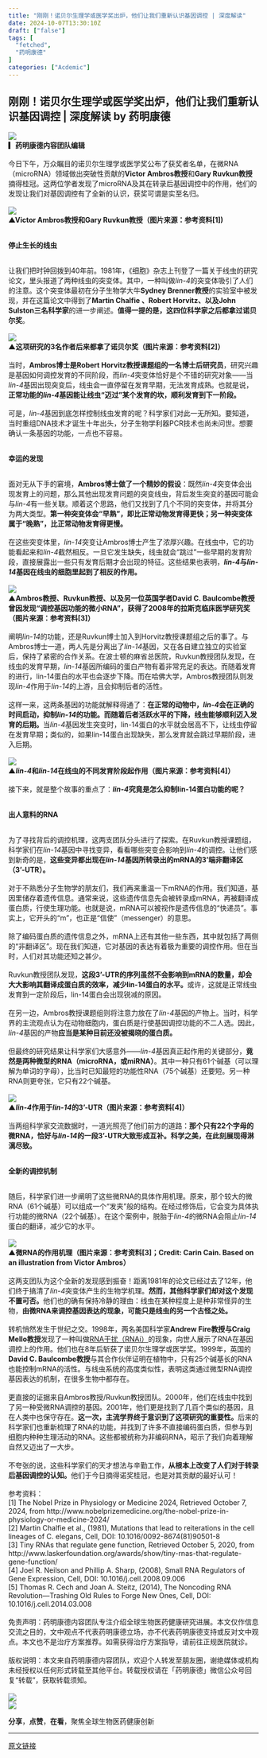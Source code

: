 ```yaml
---
title: "刚刚！诺贝尔生理学或医学奖出炉，他们让我们重新认识基因调控 | 深度解读"
date: 2024-10-07T13:30:10Z
draft: ["false"]
tags: [
  "fetched",
  "药明康德"
]
categories: ["Acdemic"]
---
```

刚刚！诺贝尔生理学或医学奖出炉，他们让我们重新认识基因调控 | 深度解读 by 药明康德
------
<div><section><strong><strong><span><strong><strong><span><img data-copyright="0" data-ratio="0.06574074074074074" data-s="300,640" data-src="https://mmbiz.qpic.cn/mmbiz_jpg/icm5FkMibMTYE1ojXibzhy5NevyzPd86oAiaw7ove8hRakqH1VYFhLkPuSQxOcj1YW8dBM1jGduo5ckxLCrnPeKkZw/640?wx_fmt=jpeg&amp;wxfrom=5&amp;wx_lazy=1&amp;wx_co=1" data-type="jpeg" data-w="1080" src="https://mmbiz.qpic.cn/mmbiz_jpg/icm5FkMibMTYE1ojXibzhy5NevyzPd86oAiaw7ove8hRakqH1VYFhLkPuSQxOcj1YW8dBM1jGduo5ckxLCrnPeKkZw/640?wx_fmt=jpeg&amp;wxfrom=5&amp;wx_lazy=1&amp;wx_co=1"></span></strong></strong></span></strong></strong></section><section><span><strong><strong><span><strong><strong><strong><strong><span>▎药明康德内容团队编辑</span></strong></strong></strong></strong></span></strong></strong></span><span>  </span></section><section><br></section><section><span>今日下午，万众瞩目的诺贝尔生理学或医学奖公布了获奖者名单，在微RNA（<span>micro</span>RNA）领域做出突破性贡献的<strong>Victor Ambros教授</strong>和<strong>Gary Ruvkun教授</strong>摘得桂冠。这</span><span>两</span><span>位学者发现了microRNA及其在转录后基因调控中的作用，他们的发现让我们对基因调控有了全新的认识，获奖可谓是实至名归。</span></section><section><br></section><section><img data-galleryid="" data-imgfileid="502616902" data-ratio="0.9984251968503937" data-s="300,640" data-src="https://mmbiz.qpic.cn/mmbiz_png/FcLK21Ir4gPQLU00os3zD3WMMaCJ0dy4h78F9UbezJWtXONYtU7ak2QALPWxcfuw8SdO6ialvUFS2wP1floR1hA/640?wx_fmt=png&amp;from=appmsg" data-type="png" data-w="635" src="https://mmbiz.qpic.cn/mmbiz_png/FcLK21Ir4gPQLU00os3zD3WMMaCJ0dy4h78F9UbezJWtXONYtU7ak2QALPWxcfuw8SdO6ialvUFS2wP1floR1hA/640?wx_fmt=png&amp;from=appmsg"></section><section><span><strong><span>▲</span></strong></span><strong><span>Victor Ambros教授和Gary Ruvkun教授（图片来源：参考资料[1])</span></strong></section><section><br></section><section><section powered-by="xiumi.us"><section><section><section><section><p><strong><strong><span>停止生长的线虫</span></strong></strong></p></section></section></section></section></section><section powered-by="xiumi.us"><section><section><br></section></section></section></section><section><span>让我们把时钟回拨到40年前。</span><span>1981年，《细胞》杂志上刊登了一篇关于线虫的研究论文，里头报道了两种线虫的突变体。</span><span>其中，一种叫做<em>lin-4</em>的突变体吸引了人们的注意。</span><span>这个突变体最初在分子生物学大牛<strong>Sydney Brenner教授</strong>的实验室中被发现，并在这篇论文中得到了<strong>Martin Chalfie 、Robert Horvitz、以及John Sulston三名科学家</strong>的进一步阐述。</span><strong><span>值得一提的是，这四位科学家之后都拿过诺贝尔奖</span></strong><span>。</span></section><section><br></section><section><img data-ratio="0.35354691075514877" data-s="300,640" data-src="https://mmbiz.qpic.cn/mmbiz_png/FcLK21Ir4gNOBI5CT6uwxcP5fXJzh11KcfpcOcQQKSUOSJF79IS1luJ3RCIfEa4q2xtkIMhwlzsic4Hric20ER0Q/640?wx_fmt=png" data-type="png" data-w="874" src="https://mmbiz.qpic.cn/mmbiz_png/FcLK21Ir4gNOBI5CT6uwxcP5fXJzh11KcfpcOcQQKSUOSJF79IS1luJ3RCIfEa4q2xtkIMhwlzsic4Hric20ER0Q/640?wx_fmt=png"></section><section><span><span><strong><span>▲这项研究的3名作者后来都拿了诺贝尔奖（图片来源：参考资料[2]）</span></strong></span></span></section><section><br></section><section><span>当时，<strong>Ambros博士是Robert Horvitz教授课题组的一名博士后研究员</strong>，研究兴趣是基因如何调控发育的不同阶段，而<em>lin-4</em>突变体恰好是个不错的研究对象——当<em>lin-4</em>基因出现突变后，线虫会一直停留在发育早期，无法发育成熟。</span><span>也就是说，<strong>正常功能的<em>lin-4</em>基因能让线虫“迈过”某个发育的坎，顺利发育到下一阶段。</strong></span></section><section><br></section><section><span>可是，<em>lin-4</em>基因到底怎样控制线虫发育的呢？</span><span>科学家们对此一无所知。</span><span>要知道，当时重组DNA技术才诞生十年出头，分子生物学利器PCR技术也尚未问世。</span><span>想要确认一条基因的功能，一点也不容易。</span></section><section><br></section><section><section powered-by="xiumi.us"><section><section><section><section><p><strong><strong><span>幸运的发现</span></strong></strong></p></section></section></section></section></section><section powered-by="xiumi.us"><section><section><br></section></section></section></section><section><span>面对无从下手的窘境，<strong>Ambros博士做了一个精妙的假设</strong>：</span><span>既然<em>lin-4</em>突变体会出现发育上的问题，那么其他出现发育问题的突变线虫，背后发生突变的基因可能会与<em>lin-4</em>有一些关联。</span><span>顺着这个思路，他们又找到了几个不同的突变体，并将其分为两大类型。</span><strong><span>第一种突变体会“早熟”，即比正常动物发育得更快；</span><span></span><span>另一种突变体属于“晚熟”，比正常动物发育得更慢。</span></strong><span></span></section><section><br></section><section><span>在这些突变体里，<em>lin-14</em>突变让Ambros博士产生了浓厚兴趣。</span><span>在线虫中，它的功能看起来和<em>lin-4</em>截然相反。</span><span>一旦它发生缺失，线虫就会“跳过”一些早期的发育阶段，直接展露出一些只有发育后期才会出现的特征。</span><span>这些结果也表明，<strong><em>lin-4</em>与<em>lin-14</em>基因在线虫的细胞里起到了相反的作用。</strong></span></section><section><br></section><section><img data-ratio="0.6828309305373526" data-s="300,640" data-src="https://mmbiz.qpic.cn/mmbiz_png/FcLK21Ir4gNOBI5CT6uwxcP5fXJzh11K6KwH5xlOpunjqwibI3jxIhWbdia9uaNLCe1icFBa8M9uDuozR42pCVctQ/640?wx_fmt=jpeg" data-type="jpeg" data-w="763" src="https://mmbiz.qpic.cn/mmbiz_png/FcLK21Ir4gNOBI5CT6uwxcP5fXJzh11K6KwH5xlOpunjqwibI3jxIhWbdia9uaNLCe1icFBa8M9uDuozR42pCVctQ/640?wx_fmt=jpeg"></section><section><span><strong><span>▲Ambros教授、Ruvkun教授、以及</span></strong></span><span><strong><span>另一位英国学者David C. </span></strong></span><span><strong><span>Baulcombe教授曾因发现“调控基因功能的微<strong><span>小RNA</span></strong>”，获得了2008年的拉斯克临床医学研究奖（图片来源：参考资料[3]）</span></strong></span></section><section><br></section><section><span>阐明<em>lin-14</em>的功能，还是Ruvkun博士加入到Horvitz教授课题组之后的事了。</span><span>与Ambros博士一道，两人先是分离出了<em>lin-14</em>基因，又在各自建立独立的实验室后，保持了紧密的合作关系。</span><span>在波士顿的麻省总医院，Ruvkun教授团队发现，在线虫的发育早期，<em>lin-14</em>基因所编码的蛋白产物有着非常充足的表达。</span><span>而随着发育的进行，lin-14蛋白的水平也会逐步下降。</span><span>而在哈佛大学，Ambros教授团队则发现<em>lin-4</em>作用于<em>lin-14</em>的上游，且会抑制后者的活性。</span></section><section><br></section><section><span>这样一来，这两条基因的功能就解释得通了：</span><strong><span>在正常的动物中，<em>lin-4</em>会在正确的时间启动，抑制<em>lin-14</em>的功能。</span><span></span><span>而随着后者活跃水平的下降，线虫能够顺利迈入发育的后期。</span></strong><span></span><span>当<em>lin-4</em>基因发生突变时，lin-14蛋白的水平就会居高不下，让线虫停留在发育早期；</span><span>类似的，如果lin-14蛋白出现缺失，那么发育就会跳过早期阶段，进入后期。</span></section><section><br></section><section><img data-ratio="0.3033838973162194" data-s="300,640" data-src="https://mmbiz.qpic.cn/mmbiz_png/FcLK21Ir4gNOBI5CT6uwxcP5fXJzh11KhnqOtC9JpyMtKUausJydNgicBbEMTcPgfB0GUicJTOBlGfr33DnhPm3Q/640?wx_fmt=jpeg" data-type="jpeg" data-w="857" src="https://mmbiz.qpic.cn/mmbiz_png/FcLK21Ir4gNOBI5CT6uwxcP5fXJzh11KhnqOtC9JpyMtKUausJydNgicBbEMTcPgfB0GUicJTOBlGfr33DnhPm3Q/640?wx_fmt=jpeg"></section><section><span><span><strong><span>▲<em>lin-4</em>和<em>lin-14</em>在线虫的不同发育阶段起作用（图片来源：参考资料[4]）</span></strong></span></span></section><section><br></section><section><span>接下来，就是整个故事的重点了：</span><strong><em><span>lin-4</span></em><span>究竟是怎么抑制lin-14蛋白功能的呢？</span></strong><span></span></section><section><br></section><section><section powered-by="xiumi.us"><section><section><section><section><p><strong><strong><span>出人意料的RNA</span></strong></strong></p></section></section></section></section></section><section powered-by="xiumi.us"><section><section><br></section></section></section></section><section><span>为了寻找背后的调控机理，这两支团队分头进行了探索。</span><span>在Ruvkun教授课题组，科学家们在<em>lin-14</em>基因中寻找变异，看看哪些突变会影响到<em>lin-4</em>的调控。</span><span>让他们感到新奇的是，<strong>这些变异都出现在<em>lin-14</em>基因所转录出的mRNA的3’端非翻译区（3’-UTR）。</strong></span></section><section><br></section><section><span>对于不熟悉分子生物学的朋友们，我们再来重温一下mRNA的作用。</span><span>我们知道，基因里储存着遗传信息。</span><span>通常来说，这些遗传信息先会被转录成mRNA，再被翻译成蛋白质，行使生理功能。</span><span>也就是说，mRNA可以被视作是遗传信息的“快递员”。</span><span>事实上，它开头的“m”，也正是“信使”（messenger）的意思。</span></section><section><br></section><section><span>除了编码蛋白质的遗传信息之外，mRNA上还有其他一些东西，其中就包括了两侧的“非翻译区”。</span><span>现在我们知道，它对基因的表达有着极为重要的调控作用。</span><span>但在当时，人们对其功能还知之甚少。</span></section><section><br></section><section><span>Ruvkun教授团队发现，<strong>这段3’-UTR的序列虽然不会影响到mRNA的数量，却会大大影响其翻译成蛋白质的效率，减少lin-14蛋白的水平。</strong></span><span>或许，这就是正常线虫发育到一定阶段后，lin-14蛋白会出现锐减的原因。</span></section><section><br></section><section><span>在另一边，Ambros教授课题组则将注意力放在了<em>lin-4</em>基因的产物上。</span><span>当时，科学界的主流观点认为在动物细胞内，蛋白质是行使基因调控功能的不二人选。</span><span>因此，<em>lin-4</em>基因的产物<strong>应当是某种目前还没被揭晓的蛋白质。</strong></span></section><section><br></section><section><span>但最终的研究结果让科学家们大感意外——<em>lin-4</em>基因真正起作用的关键部分，<strong>竟然是两种微型的RNA（microRNA，或miRNA）</strong>。</span><span>其中一种只有61个碱基（可以理解为单词的字母），比当时已知最短的功能性RNA（75个碱基）还要短。</span><span>另一种RNA则更夸张，它只有22个碱基。</span></section><section><br></section><section><img data-ratio="0.3028169014084507" data-s="300,640" data-src="https://mmbiz.qpic.cn/mmbiz_png/FcLK21Ir4gNOBI5CT6uwxcP5fXJzh11KWP2MJf9fHpKMc9o4rQnXJiaI94SF9km0fUicKXia82Z329BN7QmcD5Kaw/640?wx_fmt=jpeg" data-type="jpeg" data-w="852" src="https://mmbiz.qpic.cn/mmbiz_png/FcLK21Ir4gNOBI5CT6uwxcP5fXJzh11KWP2MJf9fHpKMc9o4rQnXJiaI94SF9km0fUicKXia82Z329BN7QmcD5Kaw/640?wx_fmt=jpeg"></section><section><span><span><strong><span>▲<em>lin-4</em>作用于<em>lin-14</em>的3’-UTR（图片来源：参考资料[4]）</span></strong></span></span><span></span></section><section><br></section><section><span>当两组科学家交流数据时，一道光照亮了他们前方的道路：</span><strong><span>那个只有22个字母的微RNA，恰好与<em>lin-14</em>的一段3’-UTR大致形成互补。</span></strong><span></span><strong><span>科学之美，在此刻展现得淋漓尽致。</span></strong><span></span></section><section><br></section><section><section powered-by="xiumi.us"><section><section><section><section><p><strong><strong><span>全新的调控机制</span></strong></strong></p></section></section></section></section></section><section powered-by="xiumi.us"><section><section><br></section></section></section></section><section><span>随后，科学家们进一步阐明了这些微RNA的具体作用机理。</span><span>原来，那个较大的微RNA（61个碱基）可以组成一个“发夹”般的结构。</span><span>在经过修饰后，它会变为具体执行功能的微RNA（22个碱基）。</span><span>在这个案例中，脱胎于<em>lin-4</em>的微RNA会阻止<em>lin-14</em>蛋白的翻译，减少它的水平。</span></section><section><br></section><section><img data-ratio="0.853125" data-s="300,640" data-src="https://mmbiz.qpic.cn/mmbiz_jpg/FcLK21Ir4gNOBI5CT6uwxcP5fXJzh11KBP34rKeuxuvesDrXDCbfIrcHLO0oQbLhibRYmW4tZmuQfeNNznKJtEQ/640?wx_fmt=jpeg" data-type="jpeg" data-w="640" src="https://mmbiz.qpic.cn/mmbiz_jpg/FcLK21Ir4gNOBI5CT6uwxcP5fXJzh11KBP34rKeuxuvesDrXDCbfIrcHLO0oQbLhibRYmW4tZmuQfeNNznKJtEQ/640?wx_fmt=jpeg"></section><section><span><span><strong><span>▲微RNA的作用机理（图片来源：参考资料[3]；Credit</span></strong></span></span><strong><span>: Carin Cain. Based on an illustration from Victor Ambros）</span></strong></section><section><br></section><section><span>这两支团队为这个全新的发现感到振奋！</span><span>距离1981年的论文已经过去了12年，他们终于搞清了<em>lin-4</em>突变体产生的生物学机理。</span><strong><span>然而，其他科学家们却对这个发现不置可否。</span></strong><span></span><span>他们也的确有保持冷静的理由：</span><span>线虫在某种程度上是种非常怪异的生物，<strong>由微RNA来调控基因表达的现象，可能只是线虫的另一个古怪之处。</strong></span></section><section><br></section><section><span>转机悄然发生于世纪之交。1998年，两名美国科学家<strong>Andrew Fire教授与Craig Mello教授</strong>发现了一种叫做</span><a target="_blank" href="http://mp.weixin.qq.com/s?__biz=MzI5MDQzNjY2OA==&amp;mid=2247510906&amp;idx=1&amp;sn=c97e94f79215b0defd7a0a0d41f5382a&amp;chksm=ec1d0829db6a813fc5b4a06f20247b2829ba9abe16b4794d68a27053a3e1728f9b268e444204&amp;scene=21#wechat_redirect" textvalue="RNA干扰（RNAi）" data-itemshowtype="11" tab="innerlink" data-linktype="2">RNA干扰（RNAi）</a><span>的现象，向世人展示了RNA在基因调控上的作用。他们也在8年后斩获了诺贝尔生理学或医学奖。1999年，英国的<strong>David C. Baulcombe教授</strong>与其合作伙伴证明在植物中，只有25个碱基长的RNA也能控制mRNA的活性。与线虫系统的高度类似性，表明这类通过微型RNA调控基因表达的机制，在很多生物中都存在。</span></section><section><br></section><section><span>更直接的证据来自Ambros教授/Ruvkun教授团队。</span><span>2000年，他们在线虫中找到了另一种受微RNA调控的基因。</span><span>2001年，他们更是找到了几百个类似的基因，且在人类中也保守存在。</span><strong><span>这一次，主流学界终于意识到了这项研究的重要性。</span></strong><span></span><span>后来的科学家们也重新梳理了RNA的功能，并找到了许多不直接编码蛋白质，但参与到细胞内种种生理活动的RNA。</span><span>这些都被统称为非编码RNA，昭示了我们向着理解自然又迈出了一大步。</span></section><section><br></section><section><span>不夸张的说，这些科学家们的天才想法与辛勤工作，<strong>从根本上改变了人们对于转录后基因调控的认知。</strong></span><span>他们于今日摘得诺奖桂冠，也是对其贡献的最好认可！</span></section><section><span><br></span></section><section><mp-common-profile data-pluginname="mpprofile" data-id="MzAwMDA5NTIxNQ==" data-headimg="http://mmbiz.qpic.cn/mmbiz_png/FcLK21Ir4gPZCqx33DbrdIn62lYadShjO9MKJk99REB55pzguqgOibaM3jibkCaTG2x4XCZZzPmPvIrJ9sIFsibGg/0?wx_fmt=png" data-nickname="药明康德" data-alias="WuXiAppTecChina" data-signature="全球领先的新药研发赋能平台，致力于帮助任何人、任何公司更快、更好地研发新医药产品，探索无限可能" data-from="0" data-is_biz_ban="0"></mp-common-profile></section><section><span></span></section><section><span></span></section><section><span>参考资料：</span><span></span></section><section><span>[1] <span>The Nobel Prize in Physiology or Medicine 2024, Retrieved October 7, 2024, from </span><span>http://www.nobelprizemedicine.org/the-nobel-prize-in-physiology-or-medicine-2024/</span> </span></section><section><span>[2] Martin Chalfie et al., (1981), Mutations that lead to reiterations in the cell lineages of C. elegans, Cell, DOI: 10.1016/0092-8674(81)90501-8</span><br></section><section><span>[3] Tiny RNAs that regulate gene function, Retrieved October 5, 2020, from http://www.laskerfoundation.org/awards/show/tiny-rnas-that-regulate-gene-function/</span></section><section><span>[4] Joel R. Neilson and Phillip A. Sharp, (2008), Small RNA Regulators of Gene Expression, Cell, DOI: 10.1016/j.cell.2008.09.006</span></section><section><span>[5] Thomas R. Cech and Joan A. Steitz, (2014), The Noncoding RNA Revolution—Trashing Old Rules to Forge New Ones, Cell, DOI: 10.1016/j.cell.2014.03.008</span></section><section><br></section><section><span>免责声明：药明康德内容团队专注介绍全球生物医药健康研究进展。本文仅作信息交流之目的，文中观点不代表药明康德立场，亦不代表药明康德支持或反对文中观点。本文也不是治疗方案推荐。如需获得治疗方案指导，请前往正规医院就诊。</span></section><section><br></section><section><span>版权说明：本文来自药明康德内容团队，欢迎个人转发至朋友圈，谢绝媒体或机构未经授权以任何形式转载至其他平台。转载授权请在「药明康德」微信公众号回复“转载”，获取转载须知。</span></section><section><br></section><section><img data-copyright="0" data-ratio="1.2671875" data-src="https://mmbiz.qpic.cn/mmbiz_gif/FcLK21Ir4gMQibRNf9bAu7ia8icFMqc0eMVYURp6S5H6iatzQCLKl8IhWglTy1F5U4w8BicFDiaB3cicjc9Y6QkMCp00Q/640?wx_fmt=gif&amp;wxfrom=5&amp;wx_lazy=1" data-type="gif" data-w="640" src="https://mmbiz.qpic.cn/mmbiz_gif/FcLK21Ir4gMQibRNf9bAu7ia8icFMqc0eMVYURp6S5H6iatzQCLKl8IhWglTy1F5U4w8BicFDiaB3cicjc9Y6QkMCp00Q/640?wx_fmt=gif&amp;wxfrom=5&amp;wx_lazy=1"></section><section><section><section powered-by="xiumi.us"><section><section><img data-fileid="502528397" data-ratio="1" data-src="https://mmbiz.qpic.cn/mmbiz_gif/EIicaxb3hLFVnNzPUokQuwswWsanJWXTUZhjvvN3TI1QEwQUvwkhGn1muiaM37vs5iaQST1zRzYB7CQ5R6kILjvmg/640?wx_fmt=gif&amp;wxfrom=5&amp;wx_lazy=1" data-type="gif" data-w="300" src="https://mmbiz.qpic.cn/mmbiz_gif/EIicaxb3hLFVnNzPUokQuwswWsanJWXTUZhjvvN3TI1QEwQUvwkhGn1muiaM37vs5iaQST1zRzYB7CQ5R6kILjvmg/640?wx_fmt=gif&amp;wxfrom=5&amp;wx_lazy=1"></section></section></section></section><section><section powered-by="xiumi.us"><p><span><strong>分享</strong></span>，<strong><span>点</span></strong><strong><span>赞</span></strong>，<strong><span>在看</span></strong>，聚焦全球生物医药健康创新</p></section></section></section><p><mp-style-type data-value="3"></mp-style-type></p></div>  
<hr>
<a href="https://mp.weixin.qq.com/s/wvukbUfmAJfBXTwWIPbRbQ",target="_blank" rel="noopener noreferrer">原文链接</a>
